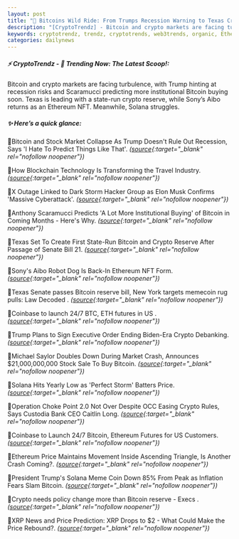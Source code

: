```yaml
---
layout: post
title: "🌅 Bitcoins Wild Ride: From Trumps Recession Warning to Texas Crypto Reserve"
description: "[CryptoTrendz] - Bitcoin and crypto markets are facing turbulence, with Trump hinting at recession risks and Scaramucci predicting more institutional Bitcoin buying soon. Texas is leading with a state-run crypto reserve, while Sony’s Aibo returns as an Ethereum NFT. Meanwhile, Solana struggles."
keywords: cryptotrendz, trendz, cryptotrends, web3trends, organic, Ethereum, memecoin, Bitcoin, ETH, Market, CEO, NFT, Trump, Elon, XRP, Crypto
categories: dailynews
---
```


##### ⚡ CryptoTrendz - 📌 *Trending Now: The Latest Scoop!:*

Bitcoin and crypto markets are facing turbulence, with Trump hinting at recession risks and Scaramucci predicting more institutional Bitcoin buying soon. Texas is leading with a state-run crypto reserve, while Sony’s Aibo returns as an Ethereum NFT. Meanwhile, Solana struggles.

##### ✨ *Here’s a quick glance:*


🔹Bitcoin and Stock Market Collapse As Trump Doesn't Rule Out Recession, Says 'I Hate To Predict Things Like That'. *([source](https://s.avyag.com/c0og){:target="_blank" rel="nofollow noopener"})*

🔹How Blockchain Technology Is Transforming the Travel Industry. *([source](https://s.avyag.com/i30r){:target="_blank" rel="nofollow noopener"})*

🔹X Outage Linked to Dark Storm Hacker Group as Elon Musk Confirms 'Massive Cyberattack'. *([source](https://s.avyag.com/3hnp){:target="_blank" rel="nofollow noopener"})*

🔹Anthony Scaramucci Predicts 'A Lot More Institutional Buying' of Bitcoin in Coming Months - Here's Why. *([source](https://s.avyag.com/qpcs){:target="_blank" rel="nofollow noopener"})*

🔹Texas Set To Create First State-Run Bitcoin and Crypto Reserve After Passage of Senate Bill 21. *([source](https://s.avyag.com/ub07){:target="_blank" rel="nofollow noopener"})*

🔹Sony's Aibo Robot Dog Is Back-In Ethereum NFT Form. *([source](https://s.avyag.com/1qic){:target="_blank" rel="nofollow noopener"})*

🔹Texas Senate passes Bitcoin reserve bill, New York targets memecoin rug pulls: Law Decoded . *([source](https://s.avyag.com/dset){:target="_blank" rel="nofollow noopener"})*

🔹Coinbase to launch 24/7 BTC, ETH futures in US . *([source](https://s.avyag.com/d9sn){:target="_blank" rel="nofollow noopener"})*

🔹Trump Plans to Sign Executive Order Ending Biden-Era Crypto Debanking. *([source](https://s.avyag.com/6v7x){:target="_blank" rel="nofollow noopener"})*

🔹Michael Saylor Doubles Down During Market Crash, Announces $21,000,000,000 Stock Sale To Buy Bitcoin. *([source](https://s.avyag.com/eima){:target="_blank" rel="nofollow noopener"})*

🔹Solana Hits Yearly Low as 'Perfect Storm' Batters Price. *([source](https://s.avyag.com/gl4r){:target="_blank" rel="nofollow noopener"})*

🔹Operation Choke Point 2.0 Not Over Despite OCC Easing Crypto Rules, Says Custodia Bank CEO Caitlin Long. *([source](https://s.avyag.com/5ghi){:target="_blank" rel="nofollow noopener"})*

🔹Coinbase to Launch 24/7 Bitcoin, Ethereum Futures for US Customers. *([source](https://s.avyag.com/u37d){:target="_blank" rel="nofollow noopener"})*

🔹Ethereum Price Maintains Movement Inside Ascending Triangle, Is Another Crash Coming?. *([source](https://s.avyag.com/w2zk){:target="_blank" rel="nofollow noopener"})*

🔹President Trump's Solana Meme Coin Down 85% From Peak as Inflation Fears Slam Bitcoin. *([source](https://s.avyag.com/nxw0){:target="_blank" rel="nofollow noopener"})*

🔹Crypto needs policy change more than Bitcoin reserve - Execs . *([source](https://s.avyag.com/1311){:target="_blank" rel="nofollow noopener"})*

🔹XRP News and Price Prediction: XRP Drops to $2 - What Could Make the Price Rebound?. *([source](https://s.avyag.com/04le){:target="_blank" rel="nofollow noopener"})*
